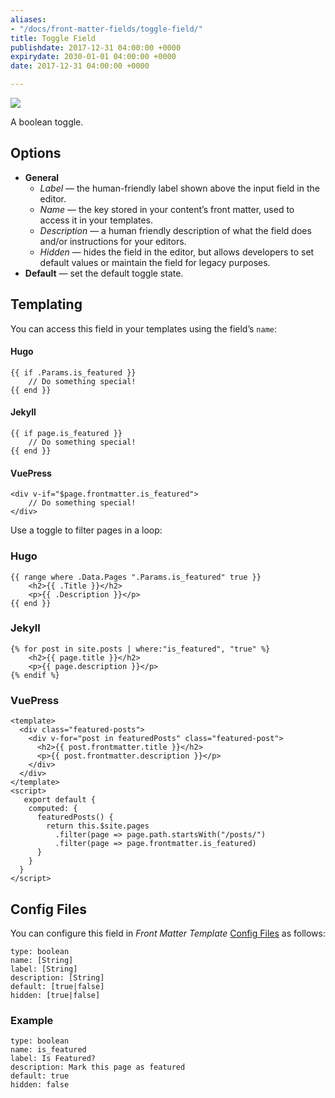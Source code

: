 ```yaml
---
aliases:
- "/docs/front-matter-fields/toggle-field/"
title: Toggle Field
publishdate: 2017-12-31 04:00:00 +0000
expirydate: 2030-01-01 04:00:00 +0000
date: 2017-12-31 04:00:00 +0000

---
```


![](/uploads/2018/01/toggle-preview.png)

A boolean toggle.

## Options

- **General**
  - _Label_ &mdash; the human-friendly label shown above the input field in the editor.
  - _Name_ &mdash; the key stored in your content’s front matter, used to access it in your templates.
  - _Description_ &mdash; a human friendly description of what the field does and/or instructions for your editors.
  - _Hidden_ &mdash; hides the field in the editor, but allows developers to set default values or maintain the field for legacy purposes.
- **Default** &mdash; set the default toggle state.

## Templating

You can access this field in your templates using the field’s `name`:

#### Hugo

    {{ if .Params.is_featured }}
        // Do something special!
    {{ end }}

#### Jekyll

    {{ if page.is_featured }}
        // Do something special!
    {{ end }}

#### VuePress

    <div v-if="$page.frontmatter.is_featured">
        // Do something special!
    </div>

Use a toggle to filter pages in a loop:

### Hugo

    {{ range where .Data.Pages ".Params.is_featured" true }}
        <h2>{{ .Title }}</h2>
        <p>{{ .Description }}</p>
    {{ end }}

### Jekyll

    {% for post in site.posts | where:"is_featured", "true" %}
        <h2>{{ page.title }}</h2>
        <p>{{ page.description }}</p>
    {% endif %}

### VuePress

    <template>
      <div class="featured-posts">
        <div v-for="post in featuredPosts" class="featured-post">
          <h2>{{ post.frontmatter.title }}</h2>
          <p>{{ post.frontmatter.description }}</p>
        </div>
      </div>
    </template>
    <script>
       export default {
        computed: {
          featuredPosts() {
            return this.$site.pages
              .filter(page => page.path.startsWith("/posts/")
              .filter(page => page.frontmatter.is_featured)
          }
        }
      }
    </script>

## Config Files

You can configure this field in _Front Matter Template_ [Config Files](/docs/settings/config-files/) as follows:

    type: boolean
    name: [String]
    label: [String]
    description: [String]
    default: [true|false]
    hidden: [true|false]

### Example

    type: boolean
    name: is_featured
    label: Is Featured?
    description: Mark this page as featured
    default: true
    hidden: false